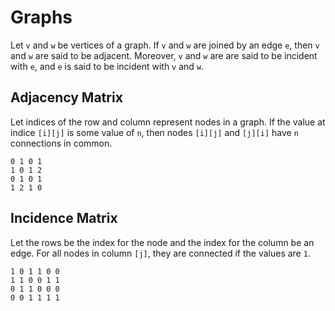 # Graphs

Let `v` and `w` be vertices of a graph. If `v` and `w` are joined by an edge
`e`, then `v` and `w` are said to be adjacent. Moreover, `v` and `w` are are
said to be incident with `e`, and `e` is said to be incident with `v` and `w`.

## Adjacency Matrix

Let indices of the row and column represent nodes in a graph. If the value at
indice `[i][j]` is some value of `n`, then nodes `[i][j]` and `[j][i]` have `n`
connections in common.

```
0 1 0 1
1 0 1 2
0 1 0 1
1 2 1 0
```

## Incidence Matrix
Let the rows be the index for the node and the index for the column be an edge.
For all nodes in column `[j]`, they are connected if the values are `1`.

```
1 0 1 1 0 0
1 1 0 0 1 1
0 1 1 0 0 0
0 0 1 1 1 1
```
